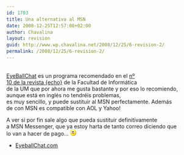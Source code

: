 ```yaml
---
id: 1703
title: Una alternativa al MSN
date: 2008-12-25T12:57:08+02:00
author: Chavalina
layout: revision
guid: http://www.wp.chavalina.net/2008/12/25/6-revision-2/
permalink: /2008/12/25/6-revision-2/
---
```

<p align="left">
  <a href="http://www.eyeballchat.com" target="_blank"><br /> EyeBallChat</a> es un programa recomendado en el <a href="http://dafi.dif.um.es/revista/archivos/numero010/numero010.pdf" target="_blank">n&ordm;<br /> 10 de la revista {echo}</a> de la Facultad de Informática<br /> de la UM que por ahora me gusta bastante y por eso lo recomiendo,<br /> aunque está en inglés no tendréis problemas,<br /> es muy sencillo, y puede sustituir al MSN perfectamente. Además<br /> de con MSN es compatible con AOL y Yahoo!
</p>

<p align="left">
  A ver si por fin sale algo que pueda sustituir definitivamente<br /> a MSN Messenger, que ya estoy harta de tanto correo diciendo que<br /> lo van a hacer de pago… <img src="/imagenes/emoticonos/confuso.gif" alt="emo" />
</p>

  * <a href="http://www.eyeballchat.com" target="_blank">EyeballChat.com</a>
